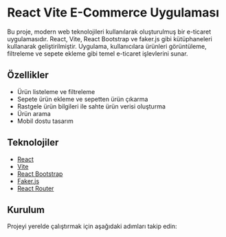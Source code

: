 # React Vite E-Commerce Uygulaması

Bu proje, modern web teknolojileri kullanılarak oluşturulmuş bir e-ticaret uygulamasıdır. React, Vite, React Bootstrap ve faker.js gibi kütüphaneleri kullanarak geliştirilmiştir. Uygulama, kullanıcılara ürünleri görüntüleme, filtreleme ve sepete ekleme gibi temel e-ticaret işlevlerini sunar.

## Özellikler

- Ürün listeleme ve filtreleme
- Sepete ürün ekleme ve sepetten ürün çıkarma
- Rastgele ürün bilgileri ile sahte ürün verisi oluşturma
- Ürün arama
- Mobil dostu tasarım

## Teknolojiler

- [React](https://reactjs.org/)
- [Vite](https://vitejs.dev/)
- [React Bootstrap](https://react-bootstrap.github.io/)
- [Faker.js](https://github.com/Marak/Faker.js)
- [React Router](https://reactrouter.com/)

## Kurulum

Projeyi yerelde çalıştırmak için aşağıdaki adımları takip edin:
